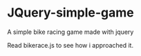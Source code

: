 # JQuery-simple-game
A simple bike racing game made with jquery

Read bikerace.js to see how i approached it.
